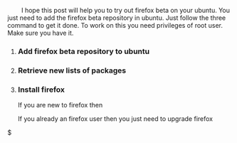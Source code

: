         I hope this post will help you to try out firefox beta on your ubuntu. You just need to add the firefox beta repository in ubuntu. Just follow the three command to get it done. To work on this you need privileges of root user. Make sure you have it.  

1.  ### Add firefox beta repository to ubuntu

      

2.  ### Retrieve new lists of packages

      

3.  ### Install firefox

      
    If you are new to firefox then

    If you already an firefox user then you just need to upgrade firefox

$
